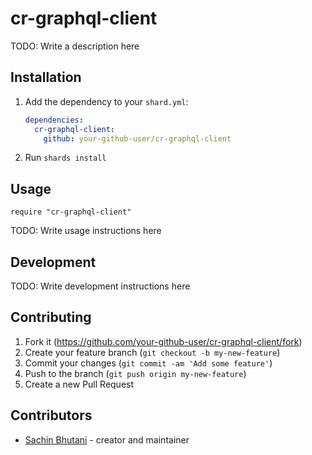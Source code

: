 # cr-graphql-client

TODO: Write a description here

## Installation

1. Add the dependency to your `shard.yml`:

   ```yaml
   dependencies:
     cr-graphql-client:
       github: your-github-user/cr-graphql-client
   ```

2. Run `shards install`

## Usage

```crystal
require "cr-graphql-client"
```

TODO: Write usage instructions here

## Development

TODO: Write development instructions here

## Contributing

1. Fork it (<https://github.com/your-github-user/cr-graphql-client/fork>)
2. Create your feature branch (`git checkout -b my-new-feature`)
3. Commit your changes (`git commit -am 'Add some feature'`)
4. Push to the branch (`git push origin my-new-feature`)
5. Create a new Pull Request

## Contributors

- [Sachin Bhutani](https://github.com/your-github-user) - creator and maintainer
